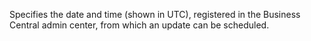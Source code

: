 Specifies the date and time (shown in UTC), registered in the Business Central admin center, from which an update can be scheduled. 